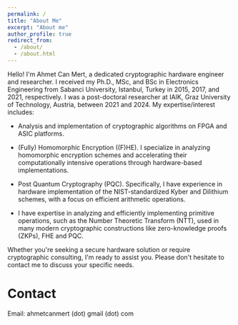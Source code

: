 ```yaml
---
permalink: /
title: "About Me"
excerpt: "About me"
author_profile: true
redirect_from:
  - /about/
  - /about.html
---
```

Hello! I'm Ahmet Can Mert, a dedicated cryptographic hardware engineer and researcher. I received my Ph.D., MSc, and BSc in Electronics Engineering from Sabanci University, Istanbul, Turkey in 2015, 2017, and 2021, respectively. I was a post-doctoral researcher at IAIK, Graz University of Technology, Austria, between 2021 and 2024. My expertise/interest includes:

- Analysis and implementation of cryptographic algorithms on FPGA and ASIC platforms.

- (Fully) Homomorphic Encryption ((F)HE). I specialize in analyzing homomorphic encryption schemes and accelerating their computationally intensive operations through hardware-based implementations.

- Post Quantum Cryptography (PQC). Specifically, I have experience in hardware implementation of the NIST-standardized Kyber and Dilithium schemes, with a focus on efficient arithmetic operations. 

- I have expertise in analyzing and efficiently implementing primitive operations, such as the Number Theoretic Transform (NTT), used in many modern cryptographic constructions like zero-knowledge proofs (ZKPs), FHE and PQC.

Whether you're seeking a secure hardware solution or require cryptographic consulting, I'm ready to assist you. Please don't hesitate to contact me to discuss your specific needs.

Contact
======
Email: ahmetcanmert (dot) gmail (dot) com
